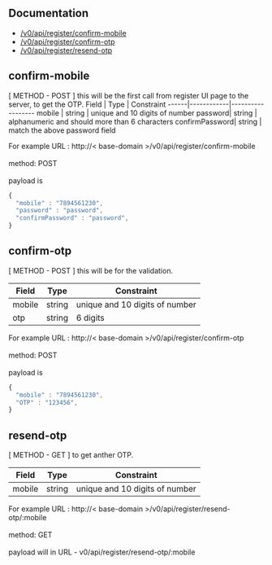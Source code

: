 ## Documentation
* [ <base-url>/v0/api/register/confirm-mobile](#confirm-mobile)
* [ <base-url>/v0/api/register/confirm-otp](#confirm-otp)
* [ <base-url>/v0/api/register/resend-otp](#resend-otp)

## confirm-mobile
[ METHOD - POST ]
this will be the first call from register UI page to the server, to get the OTP.
Field | Type | Constraint
------|------------|------------------
mobile | string | unique and 10 digits of number
password| string | alphanumeric and should more than 6 characters
confirmPassword| string | match the above password field

For example
URL :  http://< base-domain >/v0/api/register/confirm-mobile \
 \
method: POST \
 \
payload is

```javascript
{
  "mobile" : "7894561230",
  "password" : "password",
  "confirmPassword" : "password",
}
```

## confirm-otp
[ METHOD - POST ]
this will be for the validation.

Field | Type | Constraint
------|------------|------------------
mobile | string | unique and 10 digits of number
otp| string | 6 digits


For example
URL :  http://< base-domain >/v0/api/register/confirm-otp \
 \
method: POST \
 \
payload is

```javascript
{
  "mobile" : "7894561230",
  "OTP" : "123456",
}
```
## resend-otp
[ METHOD - GET ]
to get anther OTP.

Field | Type | Constraint
------|------------|------------------
mobile | string | unique and 10 digits of number


For example
URL :  http://< base-domain >/v0/api/register/resend-otp/:mobile \
 \
method: GET \
 \
payload will in URL - v0/api/register/resend-otp/:mobile 
